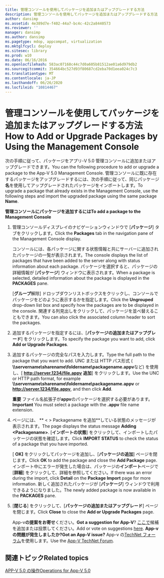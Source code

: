 ```yaml
---
title: 管理コンソールを使用してパッケージを追加またはアップグレードする方法
description: 管理コンソールを使用してパッケージを追加またはアップグレードする方法
author: dansimp
ms.assetid: 4e389d7e-f402-44a7-bc4c-42c2a8440573
ms.reviewer: ''
manager: dansimp
ms.author: dansimp
ms.pagetype: mdop, appcompat, virtualization
ms.mktglfcycl: deploy
ms.sitesec: library
ms.prod: w10
ms.date: 06/16/2016
ms.openlocfilehash: 583ac07168c44c7d0a605b81512ae01a6d979db2
ms.sourcegitcommit: 354664bc527d93f80687cd2eba70d1eea024c7c3
ms.translationtype: MT
ms.contentlocale: ja-JP
ms.lasthandoff: 06/26/2020
ms.locfileid: "10814467"
---
```

# <span data-ttu-id="c30d4-103">管理コンソールを使用してパッケージを追加またはアップグレードする方法</span><span class="sxs-lookup"><span data-stu-id="c30d4-103">How to Add or Upgrade Packages by Using the Management Console</span></span>


<span data-ttu-id="c30d4-104">次の手順に従って、パッケージをアプリ-V 5.0 管理コンソールに追加またはアップグレードできます。</span><span class="sxs-lookup"><span data-stu-id="c30d4-104">You can the following procedure to add or upgrade a package to the App-V 5.0 Management Console.</span></span> <span data-ttu-id="c30d4-105">管理コンソールに既に存在するパッケージをアップグレードするには、次の手順に従って、同じパッケージ**名**を使用してアップグレードされたパッケージをインポートします。</span><span class="sxs-lookup"><span data-stu-id="c30d4-105">To upgrade a package that already exists in the Management Console, use the following steps and import the upgraded package using the same package **Name**.</span></span>

**<span data-ttu-id="c30d4-106">管理コンソールにパッケージを追加するには</span><span class="sxs-lookup"><span data-stu-id="c30d4-106">To add a package to the Management Console</span></span>**

1.  <span data-ttu-id="c30d4-107">管理コンソールディスプレイのナビゲーションウィンドウで [**パッケージ**] タブをクリックします。</span><span class="sxs-lookup"><span data-stu-id="c30d4-107">Click the **Packages** tab in the navigation pane of the Management Console display.</span></span>

    <span data-ttu-id="c30d4-108">コンソールには、各パッケージに関する状態情報と共にサーバーに追加されたパッケージの一覧が表示されます。</span><span class="sxs-lookup"><span data-stu-id="c30d4-108">The console displays the list of packages that have been added to the server along with status information about each package.</span></span> <span data-ttu-id="c30d4-109">パッケージを選択すると、パッケージの詳細情報が [**パッケージ**] ウィンドウに表示されます。</span><span class="sxs-lookup"><span data-stu-id="c30d4-109">When a package is selected, detailed information about the package is displayed in the **PACKAGES** pane.</span></span>

    <span data-ttu-id="c30d4-110">[**グループ**解除] ドロップダウンリストボックスをクリックし、コンソールでパッケージをどのように表示するかを指定します。</span><span class="sxs-lookup"><span data-stu-id="c30d4-110">Click the **Ungrouped** drop-down list box and specify how the packages are to be displayed in the console.</span></span> <span data-ttu-id="c30d4-111">関連する列見出しをクリックして、パッケージを並べ替えることもできます。</span><span class="sxs-lookup"><span data-stu-id="c30d4-111">You can also click the associated column header to sort the packages.</span></span>

2.  <span data-ttu-id="c30d4-112">追加するパッケージを指定するには、[**パッケージの追加またはアップグレード**] をクリックします。</span><span class="sxs-lookup"><span data-stu-id="c30d4-112">To specify the package you want to add, click **Add or Upgrade Packages**.</span></span>

3.  <span data-ttu-id="c30d4-113">追加するパッケージの完全なパスを入力します。</span><span class="sxs-lookup"><span data-stu-id="c30d4-113">Type the full path to the package that you want to add.</span></span> <span data-ttu-id="c30d4-114">UNC または HTTP パス形式 ( **\\\\servername\\sharename\\foldername\\packagename.appv**など) を使用し、[ **http://server.1234/file.appv** **追加**] をクリックします。</span><span class="sxs-lookup"><span data-stu-id="c30d4-114">Use the UNC or HTTP path format, for example **\\\\servername\\sharename\\foldername\\packagename.appv** or **http://server.1234/file.appv**, and then click **Add**.</span></span>

    <span data-ttu-id="c30d4-115">**重要** ファイル名拡張子が**appv**のパッケージを選択する必要があります。</span><span class="sxs-lookup"><span data-stu-id="c30d4-115">**Important** You must select a package with the **.appv** file name extension.</span></span>

     

4.  <span data-ttu-id="c30d4-116">ページには、 \*\* &lt; &gt; Packagename を追加\*\*している状態のメッセージが表示されます。</span><span class="sxs-lookup"><span data-stu-id="c30d4-116">The page displays the status message **Adding &lt;Packagename&gt;**.</span></span> <span data-ttu-id="c30d4-117">[**インポートの状態**] をクリックして、インポートしたパッケージの状態を確認します。</span><span class="sxs-lookup"><span data-stu-id="c30d4-117">Click **IMPORT STATUS** to check the status of a package that you have imported.</span></span>

    <span data-ttu-id="c30d4-118">[ **OK]** をクリックしてパッケージを追加し、[**パッケージの追加**] ページを閉じます。</span><span class="sxs-lookup"><span data-stu-id="c30d4-118">Click **OK** to add the package and close the **Add Package** page.</span></span> <span data-ttu-id="c30d4-119">インポート中にエラーが発生した場合は、パッケージの**インポート**ページで [**詳細**] をクリックして、詳細を参照してください。</span><span class="sxs-lookup"><span data-stu-id="c30d4-119">If there was an error during the import, click **Detail** on the **Package Import** page for more information.</span></span> <span data-ttu-id="c30d4-120">新しく追加されたパッケージが [**パッケージ**] ウィンドウで利用できるようになりました。</span><span class="sxs-lookup"><span data-stu-id="c30d4-120">The newly added package is now available in the **PACKAGES** pane.</span></span>

5.  <span data-ttu-id="c30d4-121">[**閉じる**] をクリックして、[**パッケージの追加またはアップグレード**] ページを閉じます。</span><span class="sxs-lookup"><span data-stu-id="c30d4-121">Click **Close** to close the **Add or Upgrade Packages** page.</span></span>

    <span data-ttu-id="c30d4-122">App-v**の提案をお寄せ**ください。</span><span class="sxs-lookup"><span data-stu-id="c30d4-122">**Got a suggestion for App-V**?</span></span> <span data-ttu-id="c30d4-123">[ここで](http://appv.uservoice.com/forums/280448-microsoft-application-virtualization)候補を追加または投票してください。</span><span class="sxs-lookup"><span data-stu-id="c30d4-123">Add or vote on suggestions [here](http://appv.uservoice.com/forums/280448-microsoft-application-virtualization).</span></span> **<span data-ttu-id="c30d4-124">App-v の問題が発生しましたか?</span><span class="sxs-lookup"><span data-stu-id="c30d4-124">Got an App-V issue?</span></span>** <span data-ttu-id="c30d4-125">App-v の[TechNet フォーラム](https://social.technet.microsoft.com/Forums/home?forum=mdopappv)を使用します。</span><span class="sxs-lookup"><span data-stu-id="c30d4-125">Use the [App-V TechNet Forum](https://social.technet.microsoft.com/Forums/home?forum=mdopappv).</span></span>

## <span data-ttu-id="c30d4-126">関連トピック</span><span class="sxs-lookup"><span data-stu-id="c30d4-126">Related topics</span></span>


[<span data-ttu-id="c30d4-127">APP-V 5.0 の操作</span><span class="sxs-lookup"><span data-stu-id="c30d4-127">Operations for App-V 5.0</span></span>](operations-for-app-v-50.md)

 

 






